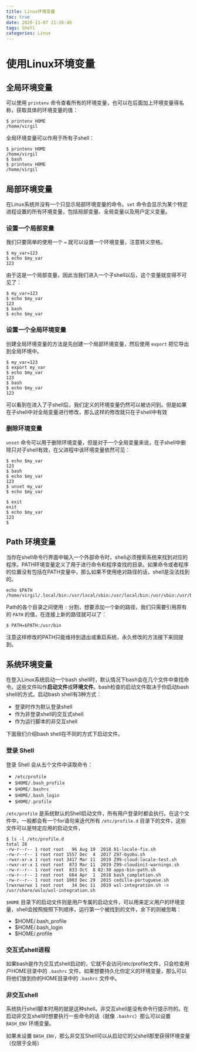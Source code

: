 ```yaml
---
title: Linux环境变量
toc: true
date: 2020-11-07 21:28:48
tags: Shell
categories: Linux
---
```


# 使用Linux环境变量

## 全局环境变量

可以使用 `printenv` 命令查看所有的环境变量，也可以在后面加上环境变量得名称，获取具体的环境变量的值：

```shell
$ printenv HOME
/home/virgil
```

全局环境变量可以作用于所有子shell：

```shell
$ printenv HOME
/home/virgil
$ bash
$ printenv HOME
/home/virgil
```

## 局部环境变量

在Linux系统并没有一个只显示局部环境变量的命令。`set` 命令会显示为某个特定进程设置的所有环境变量，包括局部变量、全局变量以及用户定义变量。

### 设置一个局部变量

我们只要简单的使用一个 `=` 就可以设置一个环境变量，注意转义空格。

```shell
$ my_var=123
$ echo $my_var 
123
```

由于这是一个局部变量，因此当我们进入一个子shell以后，这个变量就变得不可见了：

```shell
$ my_var=123
$ echo $my_var 
123
$ bash
$ echo $my_var

```

### 设置一个全局环境变量

创建全局环境变量的方法是先创建一个局部环境变量，然后使用 `export` 把它导出到全局环境中。

```shell
$ my_var=123
$ export my_var
$ echo $my_var 
123
$ bash
$ echo $my_var 
123
```

可以看到在进入了子shell后，我们定义的环境变量仍然可以被访问到。但是如果在子shell中对全局变量进行修改，那么这样的修改就只在子shell中有效

### 删除环境变量

`unset` 命令可以用于删除环境变量，但是对于一个全局变量来说，在子shell中删除只对子shell有效，在父进程中该环境变量依然可见：

```shell
$ echo $my_var 
123
$ bash
$ echo $my_var 
123
$ unset my_var 
$ echo $my_var 

$ exit
exit
$ echo $my_var 
123
$ 
```

## Path 环境变量

当你在shell命令行界面中输入一个外部命令时，shell必须搜索系统来找到对应的程序。PATH环境变量定义了用于进行命令和程序查找的目录。如果命令或者程序的位置没有包括在PATH变量中，那么如果不使用绝对路径的话，shell是没法找到的。

```shell
echo $PATH
/home/virgil/.local/bin:/usr/local/sbin:/usr/local/bin:/usr/sbin:/usr/bin:/sbin:/bin:/usr/games:/usr/local/games:
```

Path的各个目录之间使用 `:` 分割，想要添加一个新的路径，我们只需要引用原有的 `PATH` 的值，在连接上新的路径就可以了：

```
$ PATH=$PATH:/usr/bin
```

注意这样修改的PATH只能维持到退出或重启系统，永久修改的方法接下来回提到。

## 系统环境变量

在登入Linux系统启动一个bash shell时，默认情况下bash会在几个文件中查找命令。这些文件叫作**启动文件**或**环境文件**。bash检查的启动文件取决于你启动bash shell的方式。启动bash shell有3种方式： 

- 登录时作为默认登录shell
- 作为非登录shell的交互式shell 
- 作为运行脚本的非交互shell

下面我们介绍bash shell在不同的方式下启动文件。

### 登录 Shell

登录 Shell 会从五个文件中读取命令：

- `/etc/profile` 
- `$HOME/.bash_profile`
- `$HOME/.bashrc`
- `$HOME/.bash_login`
- `$HOME/.profile`

`/etc/profile` 是系统默认的Shell启动文件，所有用户登录时都会执行。在这个文件中，一般都会有一个for语句来迭代所有 `/etc/profile.d` 目录下的文件，这些文件可以是特定应用的启动文件，

```shell
$ ls -l /etc/profile.d
total 28
-rw-r--r-- 1 root root   96 Aug 19  2018 01-locale-fix.sh
-rw-r--r-- 1 root root 1557 Dec  4  2017 Z97-byobu.sh
-rwxr-xr-x 1 root root 3417 Mar 11  2019 Z99-cloud-locale-test.sh 
-rwxr-xr-x 1 root root  873 Mar 11  2019 Z99-cloudinit-warnings.sh
-rw-r--r-- 1 root root  833 Oct  8 02:30 apps-bin-path.sh
-rw-r--r-- 1 root root  664 Apr  1  2018 bash_completion.sh
-rw-r--r-- 1 root root 1003 Dec 29  2015 cedilla-portuguese.sh
lrwxrwxrwx 1 root root   34 Dec 11  2019 wsl-integration.sh -> /usr/share/wslu/wsl-integration.sh
```

`$HOME` 目录下的启动文件则是用户专属的启动文件，可以用来定义用户的环境变量，shell会按照按照下列顺序，运行第一个被找到的文件，余下的则被忽略：

- $HOME/.bash_profile 
- $HOME/.bash_login 
- $HOME/.profile

### 交互式shell进程

如果bash是作为交互式shell启动的，它就不会访问/etc/profile文件，只会检查用户HOME目录中的 `.bashrc` 文件。如果想要持久化你定义的环境变量，那么可以将他们放到你的HOME目录中的 `.bashrc` 文件中。

### 非交互shell

系统执行shell脚本时用的就是这种shell。非交互shell是没有命令行提示符的。在启动非交互shell时想要执行一些命令的话（就像 `.bashrc`）那么可以设置 `BASH_ENV` 环境变量。

如果未设置 `BASH_ENV`，那么非交互Shell可以从启动它的父shell那里获得环境变量（仅限于全局）




